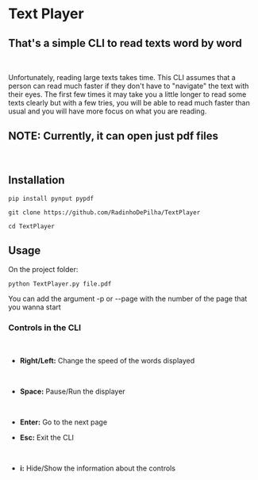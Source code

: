  <h1>Text Player</h1>

## That's a simple CLI to read texts word by word
<br>

Unfortunately, reading large texts takes time. This CLI assumes that a person can read much faster if they don't have to "navigate" the text with their eyes. The first few times it may take you a little longer to read some texts clearly but with a few tries, you will be able to read much faster than usual and you will have more focus on what you are reading.

## NOTE: Currently, it can open just pdf files
<br>

## Installation

    pip install pynput pypdf

    git clone https://github.com/RadinhoDePilha/TextPlayer

    cd TextPlayer

## Usage 

On the project folder:

    python TextPlayer.py file.pdf

You can add the argument -p or --page with the number of the page that you wanna start
<br>
<h3>Controls in the CLI</h3>
<br>

- **Right/Left:** Change the speed of the words displayed 
<br>

- **Space:** Pause/Run the displayer
<br>

- **Enter:** Go to the next page

- **Esc:** Exit the CLI
<br>

- **i:** Hide/Show the information about the controls